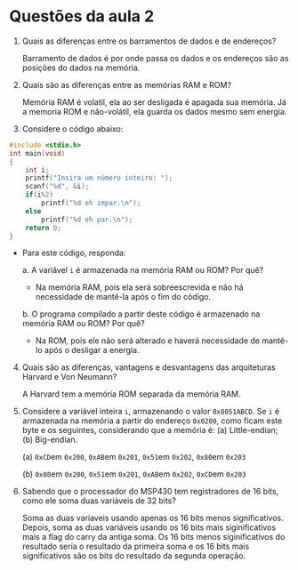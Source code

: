 # Questões da aula 2

1. Quais as diferenças entre os barramentos de dados e de endereços?

	Barramento de dados é por onde passa os dados e os endereços são as posições do dados na memória.

2. Quais são as diferenças entre as memórias RAM e ROM?

	Memória RAM é volatil, ela ao ser desligada é apagada sua memória. Já a memoria ROM e não-volátil, ela guarda os dados mesmo sem energia.

3. Considere o código abaixo:

```C
#include <stdio.h>
int main(void)
{
	int i;
	printf("Insira um número inteiro: ");
	scanf("%d", &i);
	if(i%2)
		printf("%d eh impar.\n");
	else
		printf("%d eh par.\n");
	return 0;
}
```
	
- Para este código, responda: 

	a. A variável `i` é armazenada na memória RAM ou ROM? Por quê? 
	
	- Na memória RAM, pois ela será sobreescrevida e não há necessidade de mantê-la após o fim do código.

	b. O programa compilado a partir deste código é armazenado na memória RAM ou ROM? Por quê?
	
	- Na ROM, pois ele não será alterado e haverá necessidade de mantê-lo após o desligar a energia.

4. Quais são as diferenças, vantagens e desvantagens das arquiteturas Harvard e Von Neumann?
	
	A Harvard tem a memória ROM separada da memória RAM.

5. Considere a variável inteira `i`, armazenando o valor `0x8051ABCD`. Se `i` é armazenada na memória a partir do endereço `0x0200`, como ficam este byte e os seguintes, considerando que a memória é: (a) Little-endian; (b) Big-endian.

	(a) `0xCD`em `0x200`, `0xAB`em `0x201`, `0x51`em `0x202`, `0x80`em `0x203`
	
	(b) `0x80`em `0x200`, `0x51`em `0x201`, `0xAB`em `0x202`, `0xCD`em `0x203`

6. Sabendo que o processador do MSP430 tem registradores de 16 bits, como ele soma duas variáveis de 32 bits?

	Soma as duas variaveis usando apenas os 16 bits menos significativos. Depois, soma as duas variáveis usando os 16 bits mais siginificativos mais a flag do carry da antiga soma. Os 16 bits menos siginificativos do resultado seria o resultado da primeira soma e os 16 bits mais significativos são os bits do resultado da segunda operação.
